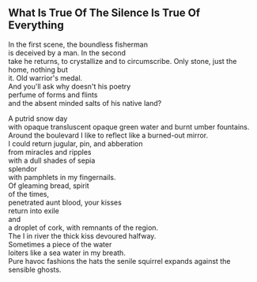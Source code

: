 What Is True Of The Silence Is True Of Everything
-------------------------------------------------
In the first scene, the boundless fisherman  
is deceived by a man. In the second  
take he returns, to crystallize and to circumscribe. Only stone, just the  
home, nothing but  
it. Old warrior's medal.  
And you'll ask why doesn't his poetry  
perfume of forms and flints  
and the absent minded salts of his native land?  
  
A putrid snow day  
with opaque transluscent opaque green water and burnt umber fountains.  
Around the boulevard I like to reflect like a burned-out mirror.  
I could return jugular, pin, and abberation  
from miracles and ripples  
with a dull shades of sepia  
splendor  
with pamphlets in my fingernails.  
Of gleaming bread, spirit  
of the times,  
penetrated aunt blood, your kisses  
return into exile  
and  
a droplet of cork, with remnants of the region.  
The I in river the thick kiss devoured halfway.  
Sometimes a piece of the water  
loiters like a sea water in my breath.  
Pure havoc fashions the hats the senile squirrel expands against the sensible ghosts.  
